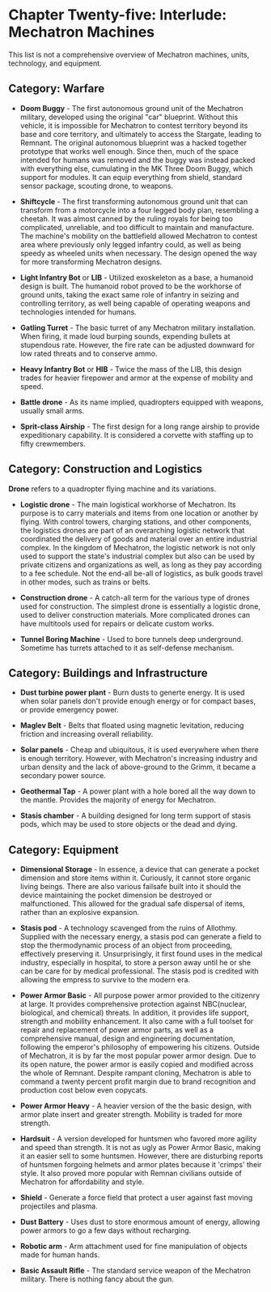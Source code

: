 # Chapter Twenty-five: Interlude: Mechatron Machines

This list is not a comprehensive overview of Mechatron machines, units, technology, and equipment.

## **Category: Warfare**

* **Doom Buggy** - The first autonomous ground unit of the Mechatron military, developed using the original "car" blueprint. Without this vehicle, it is impossible for Mechatron to contest territory beyond its base and core territory, and ultimately to access the Stargate, leading to Remnant. The original autonomous blueprint was a hacked together prototype that works well enough. Since then, much of the space intended for humans was removed and the buggy was instead packed with everything else, cumulating in the MK Three Doom Buggy, which support for modules. It can equip everything from shield, standard sensor package, scouting drone, to weapons.

* **Shiftcycle** - The first transforming autonomous ground unit that can transform from a motorcycle into a four legged body plan, resembling a cheetah. It was almost canned by the ruling royals for being too complicated, unreliable, and too difficult to maintain and manufacture. The machine's mobility on the battlefield allowed Mechatron to contest area where previously only legged infantry could, as well as being speedy as wheeled units when necessary. The design opened the way for more transforming Mechatron designs.

* **Light Infantry Bot** or **LIB** - Utilized exoskeleton as a base, a humanoid design is built. The humanoid robot proved to be the workhorse of ground units, taking the exact same role of infantry in seizing and controlling territory, as well being capable of operating weapons and technologies intended for humans.

* **Gatling Turret** - The basic turret of any Mechatron military installation. When firing, it made loud burping sounds, expending bullets at stupendous rate. However, the fire rate can be adjusted downward for low rated threats and to conserve ammo.

* **Heavy Infantry Bot** or **HIB** - Twice the mass of the LIB, this design trades for heavier firepower and armor at the expense of mobility and speed.

* **Battle drone** - As its name implied, quadropters equipped with weapons, usually small arms.

* **Sprit-class Airship** - The first design for a long range airship to provide expeditionary capability. It is considered a corvette with staffing up to fifty crewmembers.

## **Category: Construction and Logistics**

**Drone** refers to a quadropter flying machine and its variations.

* **Logistic drone** - The main logistical workhorse of Mechatron. Its purpose is to carry materials and items from one location or another by flying. With control towers, charging stations, and other components, the logistics drones are part of an overarching logistic network that coordinated the delivery of goods and material over an entire industrial complex. In the kingdom of Mechatron, the logistic network is not only used to support the state's industrial complex but also can be used by private citizens and organizations as well, as long as they pay according to a fee schedule. Not the end-all be-all of logistics, as bulk goods travel in other modes, such as trains or belts.

* **Construction drone** - A catch-all term for the various type of drones used for construction. The simplest drone is essentially a logistic drone, used to deliver construction materials. More complicated drones can have multitools used for repairs or delicate custom works.

* **Tunnel Boring Machine** - Used to bore tunnels deep underground. Sometime has turrets attached to it as self-defense mechanism.
## **Category: Buildings and Infrastructure**

* **Dust turbine power plant** - Burn dusts to generte energy. It is used when solar panels don't provide enough energy or for compact bases, or provide emergency power.

* **Maglev Belt** - Belts that floated using magnetic levitation, reducing friction and increasing overall reliability.

* **Solar panels** - Cheap and ubiquitous, it is used everywhere when there is enough territory. However, with Mechatron's increasing industry and urban density and the lack of above-ground to the Grimm, it became a secondary power source.

* **Geothermal Tap** - A power plant with a hole bored all the way down to the mantle. Provides the majority of energy for Mechatron.

* **Stasis chamber** - A building designed for long term support of stasis pods, which may be used to store objects or the dead and dying.

## **Category: Equipment**

* **Dimensional Storage** -  In essence, a device that can generate a pocket dimension and store items within it.  Curiously, it cannot store organic living beings. There are also various failsafe built into it should the device maintaining the pocket dimension be destroyed or malfunctioned. This allowed for the gradual safe dispersal of items, rather than an explosive expansion.

* **Stasis pod** - A technology scavenged from the ruins of Allothmy. Supplied with the necessary energy, a stasis pod can generate a field to stop the thermodynamic process of an object from proceeding, effectively preserving it. Unsurprisingly, it first found uses in the medical industry, especially in hospital, to store a person away until he or she can be care for by medical professional. The stasis pod is credited with allowing the empress to survive to the modern era.

* **Power Armor Basic** - All purpose power armor provided to the citizenry at large. It provides comprehensive protection against NBC(nuclear, biological, and chemical) threats. In addition, it provides life support, strength and mobility enhancement. It also came with a full toolset for repair and replacement of power armor parts, as well as a comprehensive manual, design and engineering documentation, following the emperor's philosophy of empowering his citizens. Outside of Mechatron, it is by far the most popular power armor design. Due to its open nature, the power armor is easily copied and modified across the whole of Remnant. Despite rampant cloning, Mechatron is able to command a twenty percent profit margin due to brand recognition and production cost below even copycats.

* **Power Armor Heavy** - A heavier version of the the basic design, with armor plate insert and greater strength. Mobility is traded for more strength.

* **Hardsuit** - A version developed for huntsmen who favored more agility and speed than strength. It is not as ugly as Power Armor Basic, making it an easier sell to some huntsmen. However, there are disturbing reports of huntsmen forgoing helmets and armor plates because it 'crimps' their style. It also proved more popular with Remnan civilians outside of Mechatron for affordability and style.

* **Shield** - Generate a force field that protect a user against fast moving projectiles and plasma.

* **Dust Battery** - Uses dust to store enormous amount of energy, allowing power armors to go a few days without recharging.

* **Robotic arm** - Arm attachment used for fine manipulation of objects made for human hands.

* **Basic Assault Rifle** - The standard service weapon of the Mechatron military. There is nothing fancy about the gun.
